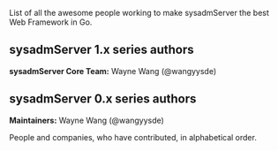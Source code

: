 List of all the awesome people working to make sysadmServer the best Web Framework in Go.

## sysadmServer 1.x series authors

**sysadmServer Core Team:** Wayne Wang (@wangyysde)

## sysadmServer 0.x series authors

**Maintainers:** Wayne Wang (@wangyysde)

People and companies, who have contributed, in alphabetical order.

